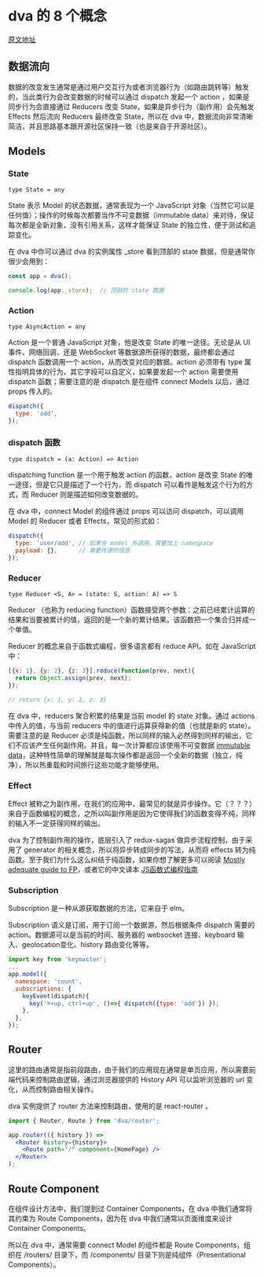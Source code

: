 # dva 的 8 个概念
[原文地址](https://github.com/dvajs/dva/blob/master/docs/Concepts_zh-CN.md)

## 数据流向

数据的改变发生通常是通过用户交互行为或者浏览器行为（如路由跳转等）触发的，当此类行为会改变数据的时候可以通过 dispatch 发起一个 action ，如果是同步行为会直接通过 Reducers 改变 State，如果是异步行为（副作用）会先触发 Effects 然后流向 Reducers 最终改变 State，所以在 dva 中，数据流向非常清晰简洁，并且思路基本跟开源社区保持一致（也是来自于开源社区）。

## Models

### State

`type State = any`

State 表示 Model 的状态数据，通常表现为一个 JavaScript 对象（当然它可以是任何值）；操作的时候每次都要当作不可变数据（immutable data）来对待，保证每次都是全新对象，没有引用关系，这样才能保证 State 的独立性，便于测试和追踪变化。

在 dva 中你可以通过 dva 的实例属性 _store 看到顶部的 state 数据，但是通常你很少会用到：

```js
const app = dva();

console.log(app._store);  // 顶部的 state 数据
```

### Action

`type AsyncAction = any`

Action 是一个普通 JavaScript 对象，他是改变 State 的唯一途径。无论是从 UI 事件、网络回调，还是 WebSocket 等数据源所获得的数据，最终都会通过 dispatch 函数调用一个 action，从而改变对应的数据。action 必须带有 type 属性指明具体的行为，其它字段可以自定义，如果要发起一个 action 需要使用 dispatch 函数；需要注意的是 dispatch 是在组件 connect Models 以后，通过 props 传入的。

```js
dispatch({
  type: 'add',
});
```

### dispatch 函数

`type dispatch = (a: Action) => Action`

dispatching function 是一个用于触发 action 的函数，action 是改变 State 的唯一途径，但是它只是描述了一个行为，而 dispatch 可以看作是触发这个行为的方式，而 Reducer 则是描述如何改变数据的。

在 dva 中，connect Model 的组件通过 props 可以访问 dispatch，可以调用 Model 的 Reducer 或者 Effects，常见的形式如：

```js
dispatch({
  type: 'user/add', // 如果在 model 外调用，需要加上 namespace
  payload: {},      // 需要传递的信息
});
```

### Reducer

`type Reducer <S, A> = (state: S, action: A) => S`

Reducer （也称为 reducing function）函数接受两个参数：之前已经累计运算的结果和当要被累计的值，返回的是一个新的累计结果。该函数把一个集合归并成一个单值。

Reducer 的概念来自于函数式编程，很多语言都有 reduce API。如在 JavaScript 中：

```js
[{x: 1}, {y: 2}, {z: 3}].reduce(function(prev, next){
  return Object.assign(prev, next);
});

// return {x: 1, y: 2, z: 3}
```

在 dva 中，reducers 聚合积累的结果是当前 model 的 state 对象。通过 actions 中传入的值，与当前 reducers 中的值进行运算获得新的值（也就是新的 state）。需要注意的是 Reducer 必须是纯函数，所以同样的输入必然得到同样的输出，它们不应该产生任何副作用。并且，每一次计算都应该使用不可变数据 [immutable data](https://github.com/MostlyAdequate/mostly-adequate-guide/blob/master/ch3.md#reasonable)，这种特性简单的理解就是每次操作都是返回一个全新的数据（独立，纯净），所以热重载和时间旅行这些功能才能够使用。

### Effect

Effect 被称之为副作用，在我们的应用中，最常见的就是异步操作。它（？？？）来自于函数编程的概念，之所以叫副作用是因为它使得我们的函数变得不纯，同样的输入不一定获得同样的输出。

dva 为了控制副作用的操作，底层引入了 redux-sagas 做异步流程控制，由于采用了 generator 的相关概念，所以将异步转成同步的写法，从而将 effects 转为纯函数。至于我们为什么这么纠结于纯函数，如果你想了解更多可以阅读 [Mostly adequate guide to FP](https://github.com/MostlyAdequate/mostly-adequate-guide)，或者它的中文译本 [JS函数式编程指南](https://www.gitbook.com/book/llh911001/mostly-adequate-guide-chinese/details)

### Subscription

Subscription 是一种从源获取数据的方法，它来自于 elm。

Subscription 语义是订阅，用于订阅一个数据源，然后根据条件 dispatch 需要的 action。数据源可以是当前的时间、服务器的 websocket 连接、keyboard 输入、geolocation变化、history 路由变化等等。

```js
import key from 'keymaster';
...
app.model({
  namespace: 'count',
  subscriptions: {
    keyEvent(dispatch){
      key('⌘+up, ctrl+up', ()=>{ dispatch({type: 'add'}) });
    },
  },
});
```

## Router

这里的路由通常是指前段路由，由于我们的应用现在通常是单页应用，所以需要前端代码来控制路由逻辑，通过浏览器提供的 History API 可以监听浏览器的 url 变化，从而控制路由相关操作。

dva 实例提供了 router 方法来控制路由，使用的是 react-router 。

```jsx
import { Router, Route } from 'dva/router';

app.router(({ history }) => 
  <Router history={history}>
    <Route path="/" component={HomePage} />
  </Router>
);
```

## Route Component

在组件设计方法中，我们提到过 Container Components，在 dva 中我们通常将其约束为 Route Components，因为在 dva 中我们通常以页面维度来设计 Container Components。

所以在 dva 中，通常需要 connect Model 的组件都是 Route Components，组织在 /routers/ 目录下，而 /components/ 目录下则是纯组件（Presentational Components）。